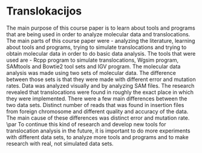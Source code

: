 # Translokacijos
The main purpose of this course paper is to learn about tools and programs that are being used in order to analyze molecular data and translocations. The main parts of this course paper were - analyzing the literature, learning about tools and programs, trying to simulate translocations and trying to obtain molecular data in order to do basic data analysis. The tools that were used are - Rcpp program to simulate translocations, Wgsim program, SAMtools and Bowtie2 tool sets and IGV program. 
The molecular data analysis was made using two sets of molecular data. The difference between those sets is that they were made with different error and mutation rates.
Data was analyzed visually and by analyzing SAM files. The research revealed that translocations were found in roughly the exact place in which they were implemented. There were a few main differences between the two data sets. Distinct number of reads that was found in insertion files from foreign chromosome and different quality and accuracy of the data. The main cause of these differences was distinct error and mutation rate. \par 
To continue this kind of research and develop new tools for translocation analysis in the future, it is important to do more experiments with different data sets, to analyze more tools and programs and to make research with real, not simulated data sets.
